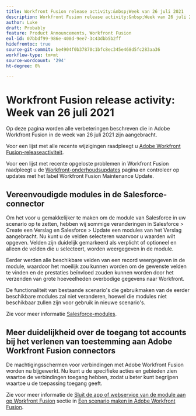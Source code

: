 ```yaml
---
title: Workfront Fusion release activity:&nbsp;Week van 26 juli 2021
description: Workfront Fusion release activity:&nbsp;Week van 26 juli 2021
author: Luke
draft: Probably
feature: Product Announcements, Workfront Fusion
exl-id: 07bbdf99-986e-408d-9ee7-3c43dbb5b2ff
hidefromtoc: true
source-git-commit: be4904f0b37870c1bfc8ec345e468d5fc283aa36
workflow-type: tm+mt
source-wordcount: '294'
ht-degree: 0%

---
```


# Workfront Fusion release activity: Week van 26 juli 2021

Op deze pagina worden alle verbeteringen beschreven die in Adobe Workfront Fusion in de week van 26 juli 2021 zijn aangebracht.

Voor een lijst met alle recente wijzigingen raadpleegt u [Adobe Workfront Fusion-releaseactiviteit](../../../product-announcements/product-releases/fusion-release-activity/fusion-release-activity.md).

Voor een lijst met recente opgeloste problemen in Workfront Fusion raadpleegt u de [Workfront-onderhoudsupdates](https://one.workfront.com/s/article/Workfront-Maintenance-Updates-1882317350) pagina en controleer op updates met het label Workfront Fusion Maintenance Update.

## Vereenvoudigde modules in de Salesforce-connector

Om het voor u gemakkelijker te maken om de module van Salesforce in uw scenario op te zetten, hebben wij sommige veranderingen in Salesforce > Create een Verslag en Salesforce > Update een modules van het Verslag aangebracht. Nu kunt u de velden selecteren waarvoor u waarden wilt opgeven. Velden zijn duidelijk gemarkeerd als verplicht of optioneel en alleen de velden die u selecteert, worden weergegeven in de module.

Eerder werden alle beschikbare velden van een record weergegeven in de module, waardoor het moeilijk zou kunnen worden om de gewenste velden te vinden en de prestaties beïnvloed zouden kunnen worden door het verzenden van grote hoeveelheden overbodige gegevens naar Workfront.

De functionaliteit van bestaande scenario&#39;s die gebruikmaken van de eerder beschikbare modules zal niet veranderen, hoewel die modules niet beschikbaar zullen zijn voor gebruik in nieuwe scenario&#39;s.

Zie voor meer informatie [Salesforce-modules](../../../workfront-fusion/apps-and-their-modules/salesforce-modules.md).

## Meer duidelijkheid over de toegang tot accounts bij het verlenen van toestemming aan Adobe Workfront Fusion connectors

De machtigingsschermen voor verbindingen met Adobe Workfront Fusion worden nu bijgewerkt. Nu kunt u de specifieke acties en gebieden zien waartoe de verbindingen toegang hebben, zodat u beter kunt begrijpen waartoe u de toepassing toegang geeft.

Zie voor meer informatie de [Sluit de app of webservice van de module aan op Workfront Fusion](../../../workfront-fusion/scenarios/create-a-scenario.md#connect) sectie in [Een scenario maken in Adobe Workfront Fusion](../../../workfront-fusion/scenarios/create-a-scenario.md).

